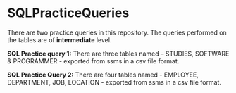 # SQLPracticeQueries
There are two practice queries in this repository. 
The queries performed on the tables are of **intermediate** level. 

**SQL Practice query 1:**
There are three tables named – STUDIES, SOFTWARE & PROGRAMMER - exported from ssms in a csv file format.

**SQL Practice Query 2:**
There are four tables named - EMPLOYEE, DEPARTMENT, JOB, LOCATION - exported from ssms in a csv file format.
